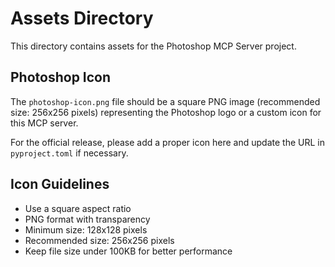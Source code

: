 # Assets Directory

This directory contains assets for the Photoshop MCP Server project.

## Photoshop Icon

The `photoshop-icon.png` file should be a square PNG image (recommended size: 256x256 pixels) representing the Photoshop logo or a custom icon for this MCP server.

For the official release, please add a proper icon here and update the URL in `pyproject.toml` if necessary.

## Icon Guidelines

- Use a square aspect ratio
- PNG format with transparency
- Minimum size: 128x128 pixels
- Recommended size: 256x256 pixels
- Keep file size under 100KB for better performance
